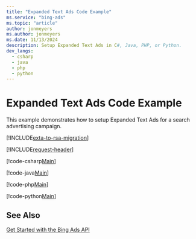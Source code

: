 ```yaml
---
title: "Expanded Text Ads Code Example"
ms.service: "bing-ads"
ms.topic: "article"
author: jonmeyers
ms.author: jonmeyers
ms.date: 11/13/2024
description: Setup Expanded Text Ads in C#, Java, PHP, or Python.
dev_langs:
  - csharp
  - java
  - php
  - python
---
```

# Expanded Text Ads Code Example
This example demonstrates how to setup Expanded Text Ads for a search advertising campaign.

[!INCLUDE[exta-to-rsa-migration](../../scripts/includes/exta-rsa-migration.md)]

[!INCLUDE[request-header](./includes/code-tips.md)]

[!code-csharp[Main](../../../BingAds-dotNet-SDK/examples/BingAdsExamples/BingAdsExamplesLibrary/v13/ExpandedTextAds.cs)]

[!code-java[Main](../../../BingAds-Java-SDK/examples/BingAdsDesktopApp/src/main/java/com/microsoft/bingads/examples/v13/ExpandedTextAds.java)]

[!code-php[Main](../../../BingAds-PHP-SDK/samples/V13/ExpandedTextAds.php)]

[!code-python[Main](../../../BingAds-Python-SDK/examples/v13/expanded_text_ads.py)]

## See Also
[Get Started with the Bing Ads API](get-started.md)  

